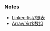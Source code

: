 ### Notes
- [Linked-list//链表](./linked_list/linked_list_notes.md)
- [Array//有序数组](./array/array_notes.md)